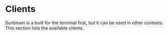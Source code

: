 # Clients

Sunbeam is a built for the terminal first, but it can be used in other contexts. This section lists the available clients.
